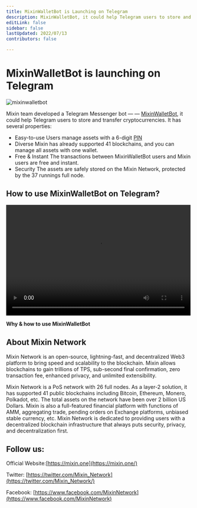 ```yaml
---
title: MixinWalletBot is Launching on Telegram
description: MixinWalletBot, it could help Telegram users to store and transfer cryptocurrencies, with properties of easy to use, diverse, free&instant, security.
editLink: false
sidebar: false
lastUpdated: 2022/07/13
contributors: false

---
```


# MixinWalletBot is launching on Telegram

![mixinwalletbot](./wallet-bot.png)

Mixin team developed a Telegram Messenger bot — — [MixinWalletBot](https://t.me/MixinWalletBot), it could help Telegram users to store and transfer cryptocurrencies. It has several properties:
- Easy-to-use
  Users manage assets with a 6-digit [PIN](https://tip.id/)
- Diverse
  Mixin has already supported 41 blockchains, and you can manage all assets with one wallet.
- Free & Instant
  The transactions between MixinWalletBot users and Mixin users are free and instant.
- Security
  The assets are safely stored on the Mixin Network, protected by the 37 runnings full node.
  
## How to use MixinWalletBot on Telegram?

<video src="https://youtu.be/yDTTyCd0SK8" controls="controls" width="500" height="300"> 您的浏览器不支持播放该视频！</video>
  
**Why & how to use MixinWalletBot**
  
## About Mixin Network

Mixin Network is an open-source, lightning-fast, and decentralized Web3 platform to bring speed and scalability to the blockchain. Mixin allows blockchains to gain trillions of TPS, sub-second final confirmation, zero transaction fee, enhanced privacy, and unlimited extensibility.

Mixin Network is a PoS network with 26 full nodes. As a layer-2 solution, it has supported 41 public blockchains including Bitcoin, Ethereum, Monero, Polkadot, etc. The total assets on the network have been over 2 billion US Dollars. Mixin is also a full-featured financial platform with functions of AMM, aggregating trade, pending orders on Exchange platforms, unbiased stable currency, etc. Mixin Network is dedicated to providing users with a decentralized blockchain infrastructure that always puts security, privacy, and decentralization first.

## Follow us:

Official Website:[https://mixin.one](https://mixin.one/)

Twitter: [https://twitter.com/Mixin_Network](https://twitter.com/Mixin_Network/)

Facebook: [https://www.facebook.com/MixinNetwork](https://www.facebook.com/MixinNetwork)
